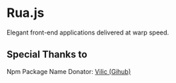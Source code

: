 # Rua.js
Elegant front-end applications delivered at warp speed.

## Special Thanks to
Npm Package Name Donator: [Vilic (Gihub)](https://github.com/vilic)